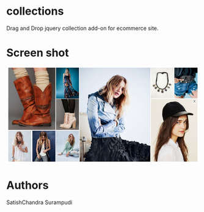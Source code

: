 collections
===========

Drag and Drop jquery collection add-on for ecommerce site.

Screen shot
============
<img src="images/collections_screenshot.png" alt="Sreenshot"/>

Authors
===========

SatishChandra Surampudi